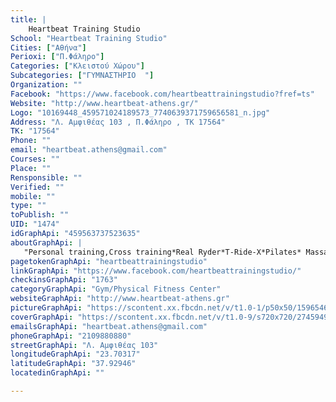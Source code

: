 ```yaml
---
title: |
    Heartbeat Training Studio
School: "Heartbeat Training Studio"
Cities: ["Αθήνα"]
Perioxi: ["Π.Φάληρο"]
Categories: ["Κλειστού Χώρου"]
Subcategories: ["ΓΥΜΝΑΣΤΗΡΙΟ  "]
Organization: ""
Facebook: "https://www.facebook.com/heartbeattrainingstudio?fref=ts"
Website: "http://www.heartbeat-athens.gr/"
Logo: "10169448_459571024189573_7740639371759656581_n.jpg"
Address: "Λ. Αμφιθέας 103 , Π.Φάληρο , ΤΚ 17564"
TK: "17564"
Phone: ""
email: "heartbeat.athens@gmail.com"
Courses: ""
Place: ""
Rensponsible: ""
Verified: ""
mobile: ""
type: ""
toPublish: ""
UID: "1474"
idGraphApi: "459563737523635"
aboutGraphApi: | 
   "Personal training,Cross training*Real Ryder*T-Ride-X*Pilates* Massage &amp; Nutrition"
pagetokenGraphApi: "heartbeattrainingstudio"
linkGraphApi: "https://www.facebook.com/heartbeattrainingstudio/"
checkinsGraphApi: "1763"
categoryGraphApi: "Gym/Physical Fitness Center"
websiteGraphApi: "http://www.heartbeat-athens.gr"
pictureGraphApi: "https://scontent.xx.fbcdn.net/v/t1.0-1/p50x50/15965461_1063825893764080_4686606401392060111_n.png?oh=f5232237da3081f2a5b60d2b2dfe3969&amp;oe=5B36046B"
coverGraphApi: "https://scontent.xx.fbcdn.net/v/t1.0-9/s720x720/27459496_1341037926042874_2717817711820762242_n.png?oh=dd03d3f3f9b06c358cf468fb6a5f3654&amp;oe=5B0A4AF6"
emailsGraphApi: "heartbeat.athens@gmail.com"
phoneGraphApi: "2109880880"
streetGraphApi: "Λ. Αμφιθέας 103"
longitudeGraphApi: "23.70317"
latitudeGraphApi: "37.92946"
locatedinGraphApi: ""

---
```




